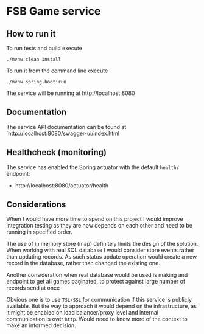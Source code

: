 # FSB Game service

## How to run it

To run tests and build execute
```shell
./mvnw clean install
```

To run it from the command line execute
```shell
./mvnw spring-boot:run
```

The service will be running at http://localhost:8080

## Documentation

The service API documentation can be found at `http://localhost:8080/swagger-ui/index.html

## Healthcheck (monitoring)

The service has enabled the Spring actuator with the default `health/` endpoint:

- http://localhost:8080/actuator/health 



## Considerations

When I would have more time to spend on this project I would improve integration testing as they are
now depends on each other and need to be running in specified order.

The use of in memory store (map) definitely limits the design of the solution.
When working with real SQL database I would consider store events rather than 
updating records. As such status update operation would create a new record in 
the database, rather than changed the existing one.

Another consideration when real database would be used is making and endpoint to
get all games paginated, to protect against large number of records send at once

Obvious one is to use `TSL/SSL` for communication if this service is publicly available. But the way 
to approach it would depend on the infrastructure, as it might be enabled on load balancer/proxy level
and internal communication is over `http`. Would need to know more of the context to make an informed
decision.
